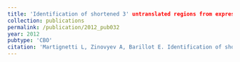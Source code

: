 ```yaml
---
title: 'Identification of shortened 3' untranslated regions from expression arrays'
collection: publications
permalink: /publication/2012_pub032
year: 2012
pubtype: 'CBO'
citation: 'Martignetti L, Zinovyev A, Barillot E. Identification of shortened 3' untranslated regions from expression arrays. 2012. <i>Journal of Bioinformatics and Computational Biology</i> <b>10</b>:1241001.'
---
```

